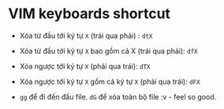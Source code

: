 # VIM keyboards shortcut

- Xóa từ đầu tới ký tự `X` (trái qua phải) : `dtX`
- Xóa từ đầu tới ký tự `X` bao gồm cả X (trái qua phải): `dfX`
- Xóa ngược tới ký tự `X` (phải qua trái): `dTX`
- Xóa ngược tới ký tự `X` gổm cả ký tự `X` (phải qua trái): `dFX`


- `gg` để đi đến đầu file. `dG` để xóa toàn bộ file :v - feel so good.